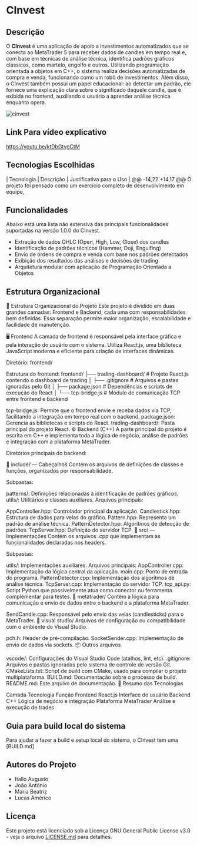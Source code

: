 # CInvest

## Descrição
O **CInvest** é uma aplicação de apoio a investimentos automatizados que se conecta ao MetaTrader 5 para receber dados de candles em tempo real e, com base em técnicas de análise técnica, identifica padrões gráficos clássicos, como martelo, engolfo e outros. Utilizando programação orientada a objetos em C++, o sistema realiza decisões automatizadas de compra e venda, funcionando como um robô de investimentos. Além disso, o CInvest também possui um papel educacional: ao detectar um padrão, ele fornece uma explicação clara sobre o significado daquele candle, que é exibida no frontend, auxiliando o usuário a aprender análise técnica enquanto opera.

![cinvest](https://github.com/user-attachments/assets/68b567d6-8586-42d6-b2d4-e3f5a99fc32b)
## Link Para vídeo explicativo
https://youtu.be/ktDbGtygCtM

## Tecnologias Escolhidas
| Tecnologia | Descrição | Justificativa para o Uso |
@@ -14,22 +14,17 @@ O projeto foi pensado como um exercício completo de desenvolvimento em equipe,
## Funcionalidades
Abaixo está uma lista não extensiva das principais funcionalidades suportadas na versão 1.0.0 do CInvest.

- Extração de dados OHLC (Open, High, Low, Close) dos candles
- Identificação de padrões técnicos (Hammer, Doji, Engulfing)
- Envio de ordens de compra e venda com base nos padrões detectados
- Exibição dos resultados das análises e decisões de trading
- Arquitetura modular com aplicação de Programação Orientada a Objetos

## Estrutura Organizacional

📁 Estrutura Organizacional do Projeto Este projeto é dividido em duas grandes camadas: Frontend e Backend, cada uma com responsabilidades bem definidas. Essa separação permite maior organização, escalabilidade e facilidade de manutenção.

🖥️ Frontend
A camada de frontend é responsável pela interface gráfica e pela interação do usuário com o sistema. Utiliza React.js, uma biblioteca JavaScript moderna e eficiente para criação de interfaces dinâmicas.

Diretório: frontend/

Estrutura do frontend: frontend/ ├── trading-dashboard/ # Projeto React.js contendo o dashboard de trading │ ├── .gitignore # Arquivos e pastas ignoradas pelo Git │ ├── package.json # Dependências e scripts de execução do React │ └── tcp-bridge.js # Módulo de comunicação TCP entre frontend e backend

tcp-bridge.js: Permite que o frontend envie e receba dados via TCP, facilitando a integração em tempo real com o backend.
package.json: Gerencia as bibliotecas e scripts do React.
trading-dashboard/: Pasta principal do projeto React.
⚙️ Backend (C++) A parte principal do projeto é escrita em C++ e implementa toda a lógica de negócio, análise de padrões e integração com a plataforma MetaTrader.

Diretórios principais do backend:

📁 include/ — Cabeçalhos Contém os arquivos de definições de classes e funções, organizados por responsabilidade.

Subpastas:

patterns/: Definições relacionadas à identificação de padrões gráficos.
utils/: Utilitários e classes auxiliares.
Arquivos principais:

AppController.hpp: Controlador principal da aplicação.
Candlestick.hpp: Estrutura de dados para velas do gráfico.
Pattern.hpp: Representa um padrão de análise técnica.
PatternDetector.hpp: Algoritmos de detecção de padrões.
TcpServer.hpp: Definição do servidor TCP.
📁 src/ — Implementações Contém os arquivos .cpp que implementam as funcionalidades declaradas nos headers.

Subpastas:

utils/: Implementações auxiliares.
Arquivos principais:
AppController.cpp: Implementação da lógica central da aplicação.
main.cpp: Ponto de entrada do programa.
PatternDetector.cpp: Implementação dos algoritmos de análise técnica.
TcpServer.cpp: Implementação do servidor TCP.
tcp_api.py: Script Python que possivelmente atua como conector ou ferramenta complementar para testes.
📁 metatrader/ Contém a lógica para comunicação e envio de dados entre o backend e a plataforma MetaTrader.

SendCandle.cpp: Responsável pelo envio das velas (candlesticks) para o MetaTrader.
📁 visual studio/ Arquivos de configuração ou compatibilidade com o ambiente do Visual Studio.

pch.h: Header de pré-compilação.
SocketSender.cpp: Implementação de envio de dados via sockets.
📦 Outros arquivos

vscode/: Configurações do Visual Studio Code (atalhos, lint, etc).
.gitignore: Arquivos e pastas ignoradas pelo sistema de controle de versão Git.
CMakeLists.txt: Script de build com CMake, usado para compilar o projeto multiplataforma.
BUILD.md: Documentação sobre o processo de build.
README.md: Este arquivo de documentação.
📌 Resumo das Tecnologias

Camada	Tecnologia	Função
Frontend	React.js	Interface do usuário
Backend	C++	Lógica de negócio e integração
Plataforma	MetaTrader	Análise e execução de trades

## Guia para build local do sistema
Para ajudar a fazer a build e setup local do sistema, o CInvest tem uma [BUILD.md]

## Autores do Projeto
- Itallo Augusto
- João Antônio
- Maria Beatriz
- Lucas Américo

## Licença

Este projeto está licenciado sob a Licença GNU General Public License v3.0 - veja o arquivo [LICENSE.md](LICENSE) para detalhes.
